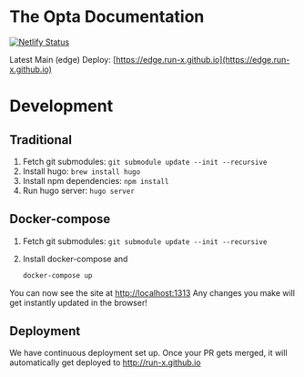 # The Opta Documentation

[![Netlify Status](https://api.netlify.com/api/v1/badges/35d23cca-0ff2-42cf-ba48-4f5b651c7255/deploy-status)](https://app.netlify.com/sites/opta-docs/deploys)

Latest Main (edge) Deploy: [https://edge.run-x.github.io](https://edge.run-x.github.io)

# Development

## Traditional

1. Fetch git submodules: `git submodule update --init --recursive`
1. Install hugo: `brew install hugo`
1. Install npm dependencies: `npm install`
1. Run hugo server: `hugo server`

## Docker-compose

1. Fetch git submodules: `git submodule update --init --recursive`
1. Install docker-compose and

   ```bash
   docker-compose up
   ```

You can now see the site at <http://localhost:1313> Any changes you make will get instantly updated in the browser!

## Deployment

We have continuous deployment set up. Once your PR gets merged, it will automatically get deployed to <http://run-x.github.io>
